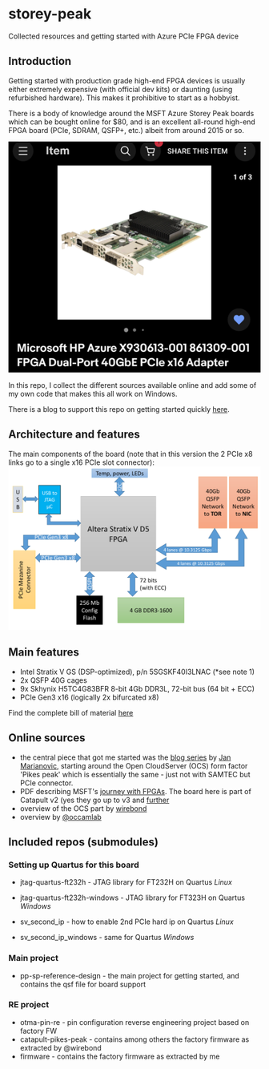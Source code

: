 # storey-peak
Collected resources and getting started with Azure PCIe FPGA device

## Introduction

Getting started with production grade high-end FPGA devices is usually either extremely expensive (with official dev kits) or daunting (using refurbished hardware). This makes it prohibitive to start as a hobbyist.

There is a body of knowledge around the MSFT Azure Storey Peak boards which can be bought online for $80, and is an excellent all-round high-end FPGA board (PCIe, SDRAM, QSFP+, etc.) albeit from around 2015 or so.

![eBay ad for board](eBay-storey-peak.png?raw=true)

In this repo, I collect the different sources available online and add some of my own code that makes this all work on Windows.

There is a blog to support this repo on getting started quickly [here](https://devops.lol/azure-fpga).

## Architecture and features

The main components of the board (note that in this version the 2 PCIe x8 links go to a single x16 PCIe slot connector):
![block diagram](block_diagram.png)

## Main features

- Intel Stratix V GS (DSP-optimized), p/n 5SGSKF40I3LNAC (*see note 1)
- 2x QSFP 40G cages
- 9x Skhynix H5TC4G83BFR 8-bit 4Gb DDR3L, 72-bit bus (64 bit + ECC)
- PCIe Gen3 x16 (logically 2x bifurcated x8)

Find the complete bill of material [here](BOM.md)

## Online sources

- the central piece that got me started was the [blog series](https://j-marjanovic.io/stratix-v-accelerator-card-from-ebay.html) by [Jan Marjanovic](https://twitter.com/janmarjanovic), starting around the Open CloudServer (OCS) form factor 'Pikes peak' which is essentially the same - just not with SAMTEC but PCIe connector.
- PDF describing MSFT's [journey with FPGAs](https://indico.fnal.gov/event/22303/contributions/246438/attachments/157852/206736/Catapult_Putnam_Snowmass_2022_FPGA_Cloud__for_HPC.pdf). The board here is part of Catapult v2 (yes they go up to v3 and [further](https://github.com/tow3rs/catapult-v3-smartnic-re/issues/2)
- overview of the OCS part by [wirebond](https://github.com/wirebond/catapult_v2_pikes_peak)
- overview by [@occamlab](http://virtlab.occamlab.com/home/zapisnik/microsoft-catapult-v2)

## Included repos (submodules)

### Setting up Quartus for this board

- jtag-quartus-ft232h - JTAG library for FT232H on Quartus *Linux*
- jtag-quartus-ft232h-windows - JTAG library for FT323H on Quartus *Windows*

- sv_second_ip - how to enable 2nd PCIe hard ip on Quartus *Linux*
- sv_second_ip_windows - same for Quartus *Windows*

### Main project

- pp-sp-reference-design - the main project for getting started, and contains the qsf file for board support

### RE project

- otma-pin-re - pin configuration reverse engineering project based on factory FW
- catapult-pikes-peak - contains among others the factory firmware as extracted by @wirebond
- firmware - contains the factory firmware as extracted by me
